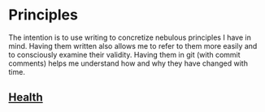 # Principles
The intention is to use writing to concretize nebulous principles I have in mind. Having them written also allows me to refer to them more easily and to consciously examine their validity. Having them in git (with commit comments) helps me understand how and why they have changed with time.

## [Health](./health/README.md)



